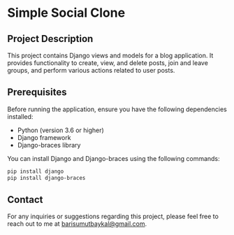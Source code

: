 # Simple Social Clone
## Project Description
This project contains Django views and models for a blog application. It provides functionality to create, view, and delete posts, join and leave groups, and perform various actions related to user posts.

## Prerequisites
Before running the application, ensure you have the following dependencies installed:

- Python (version 3.6 or higher)
- Django framework
- Django-braces library
  
You can install Django and Django-braces using the following commands:

```bash
pip install django
pip install django-braces
```

## Contact
For any inquiries or suggestions regarding this project, please feel free to reach out to me at barisumutbaykal@gmail.com.
